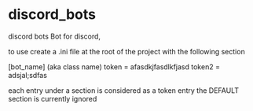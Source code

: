 # discord_bots
discord bots
Bot for discord,

to use create a .ini file at the root of the project with the following section

[bot_name] (aka class name)
token = afasdkjfasdlkfjasd
token2 = adsjal;sdfas


each entry under a section is considered as a token entry
the DEFAULT section is currently ignored
